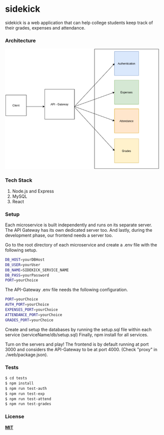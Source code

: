 # sidekick

sidekick is a web application that can help college students keep track of their grades, expenses and attendance. 

### Architecture
![arch](./readmeAssets/architecture.png)

### Tech Stack
1. Node.js and Express
2. MySQL
3. React 

### Setup
Each microservice is built independently and runs on its separate server.
The API Gateway has its own dedicated server too.
And lastly, during the development phase, our frontend needs a server too.

Go to the root directory of each microservice and create a .env file with the following setup.

```sh
DB_HOST=yourDBHost
DB_USER=yourUser
DB_NAME=SIDEKICK_SERVICE_NAME
DB_PASS=yourPassword
PORT=yourChoice
```
The API-Gateway .env file needs the following configuration.
```sh
PORT=yourChoice
AUTH_PORT=yourChoice
EXPENSES_PORT=yourChoice
ATTENDANCE_PORT=yourChoice
GRADES_PORT=yourChoice
```
Create and setup the databases by running the setup.sql file within each service (serviceName/db/setup.sql)
Finally, npm install for all services.

Turn on the servers and play! 
The frontend is by default running at port 3000 and considers the API-Gateway to be at port 4000. (Check "proxy" in ./web/package.json). 

### Tests
```sh
$ cd tests
$ npm install
$ npm run test-auth
$ npm run test-exp
$ npm run test-attend
$ npm run test-grades
```
### License
[**MIT**](https://github.com/viveknathani/sidekick/blob/master/LICENSE) 
